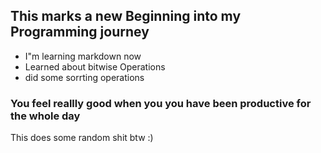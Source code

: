 This marks a new Beginning into my Programming journey
------------------------------------------------------

+ I"m learning markdown now
+ Learned about bitwise Operations
+ did some sorrting operations


### **You feel reallly good when you you have been productive for the whole day**

This does some random shit btw :)
